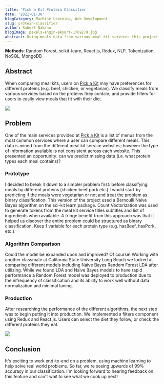 ```yaml
---
title: 'Pick a Kit Protein Classifier'
date: '2021-01-30'
blogCategory: Machine Learning, Web Development
slug: protein-classifier
author: Robert Nakano
blogImage: pexels-engin-akyurt-1769279.jpg
abstract: Using meals data from various meal kit services this project classifies based on major protein types.
---
```

<strong>Methods</strong>: Random Forest, scikit-learn, React.js, Redux, NLP, Tokenization, NoSQL, MongoDB 

<h2>Abstract</h2>
When comparing meal kits, users on <a href="https://pickakit.com/">Pick a Kit</a> may have preferences for different proteins (e.g. beef, chicken, or vegetarian). We classify meals from various services based on the proteins they contain, and provide filters for users to easily view meals that fit with their diet.

<a href="https://pickakit.com/meals"><p><img src='/images/pickakit-protein-filters2.jpg'/></p></a>

<h2>Problem</h2> 
One of the main services provided at <a href="https://pickakit.com/">Pick a Kit</a> is a list of menus from the most common services where a user can compare different meals. This data is mined from the different meal kit service websites; however the type of information available is not consistent across each website. This presented an opportunity: can we predict missing data (i.e. what protein types each meal contains)? 

<h3>Prototype</h3>
I decided to break it down to a simpler problem first: before classifying meals by different proteins (chicken beef pork etc.) I would start by predicting if the meals were vegetarian or not and treat the problem as binary classification. This version of the project used a Bernoulli Naive Bayes algorithm on the sci-kit learn package. Count Vectorization was used to generate tokens from the meal kit service titles subtitles and list of ingredients when available. A fringe benefit from this approach was that it helped us discover the entire problem could be structured as binary classification. Keep 1 variable for each protein type (e.g. hasBeef, hasPork, etc.).

<h3>Algorithm Comparison</h3>
Could the model be expanded upon and improved? Of course! Working with another classmate at California State University Long Beach we looked at comparing different models including Naive Bayes Random Forest LDA after utilizing. While we found LDA and Naive Bayes models to have rapid performance a Random Forest model was deployed to production due to the infrequency of classification and its ability to work well without data normalization and minimal tuning.

<h3>Production</h3>
After researching the performance of the different algorithms, the next step was to begin putting it into production. We implemented a filters component using Redux and React.js. Users can select the diet they follow, or check the different proteins they eat.
<a href="https://pickakit.com/meals"><p><img src='/images/pickakit-protein-filters4.jpg'/></p></a>

<h2>Conclusion</h2>
It's exciting to work end-to-end on a problem, using machine learning to help solve real world problems. So far, we're seeing upwards of 99% accuracy in our classification. I'm looking forward to hearing feedback on this feature and can't wait to see what we cook up next!